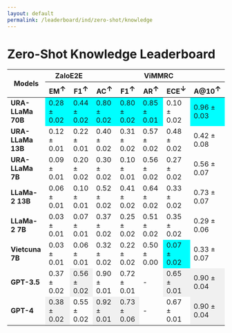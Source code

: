 ```yaml
---
layout: default
permalink: /leaderboard/ind/zero-shot/knowledge
---
```

# Zero-Shot Knowledge Leaderboard

<table class="table table-bordered table-sm w-100 dtHorizontalTable" cellspacing="0">
<thead>
<tr>
<th rowspan="2" class="text-center align-middle"><b>Models</b></th>
<th colspan="2" class="text-center"><b>ZaloE2E</b></th>
<th colspan="5" class="text-center"><b>ViMMRC</b></th>
</tr>
<tr>
<th class="text-center"><b>EM<span style="vertical-align: super;">↑</span></b></th>
<th class="text-center"><b>F1<span style="vertical-align: super;">↑</span></b></th>
<th class="text-center"><b>AC<span style="vertical-align: super;">↑</span></b></th>
<th class="text-center"><b>F1<span style="vertical-align: super;">↑</span></b></th>
<th class="text-center"><b>AR<span style="vertical-align: super;">↑</span></b></th>
<th class="text-center"><b>ECE<span style="vertical-align: super;">↓</span></b></th>
<th class="text-center"><b>A@10<span style="vertical-align: super;">↑</span></b></th>
</tr>
</thead>
<tbody>
<tr>
<td class="text-center"><b>URA-LLaMa 70B</b></td>
<td class="text-center" style="background-color: cyan;">0.28 ± 0.02</td>
<td class="text-center" style="background-color: cyan;">0.44 ± 0.02</td>
<td class="text-center" style="background-color: cyan;">0.80 ± 0.02</td>
<td class="text-center" style="background-color: cyan;">0.80 ± 0.02</td>
<td class="text-center" style="background-color: cyan;">0.85 ± 0.01</td>
<td class="text-center">0.10 ± 0.02</td>
<td class="text-center" style="background-color: cyan;">0.96 ± 0.03</td>
</tr>
<tr>
<td class="text-center"><b>URA-LLaMa 13B</b></td>
<td class="text-center">0.12 ± 0.01</td>
<td class="text-center">0.22 ± 0.01</td>
<td class="text-center">0.40 ± 0.02</td>
<td class="text-center">0.31 ± 0.02</td>
<td class="text-center">0.57 ± 0.02</td>
<td class="text-center">0.48 ± 0.02</td>
<td class="text-center">0.42 ± 0.08</td>
</tr>
<tr>
<td class="text-center"><b>URA-LLaMa 7B</b></td>
<td class="text-center">0.09 ± 0.01</td>
<td class="text-center">0.20 ± 0.02</td>
<td class="text-center">0.30 ± 0.02</td>
<td class="text-center">0.10 ± 0.01</td>
<td class="text-center">0.56 ± 0.02</td>
<td class="text-center">0.27 ± 0.02</td>
<td class="text-center">0.56 ± 0.07</td>
</tr>
<tr>
<td class="text-center"><b>LLaMa-2 13B</b></td>
<td class="text-center">0.06 ± 0.01</td>
<td class="text-center">0.10 ± 0.01</td>
<td class="text-center">0.52 ± 0.02</td>
<td class="text-center">0.41 ± 0.02</td>
<td class="text-center">0.64 ± 0.02</td>
<td class="text-center">0.33 ± 0.02</td>
<td class="text-center">0.73 ± 0.07</td>
</tr>
<tr>
<td class="text-center"><b>LLaMa-2 7B</b></td>
<td class="text-center">0.03 ± 0.01</td>
<td class="text-center">0.07 ± 0.01</td>
<td class="text-center">0.37 ± 0.02</td>
<td class="text-center">0.25 ± 0.02</td>
<td class="text-center">0.51 ± 0.02</td>
<td class="text-center">0.35 ± 0.02</td>
<td class="text-center">0.29 ± 0.06</td>
</tr>
<tr>
<td class="text-center"><b>Vietcuna 7B</b></td>
<td class="text-center">0.03 ± 0.01</td>
<td class="text-center">0.06 ± 0.01</td>
<td class="text-center">0.32 ± 0.02</td>
<td class="text-center">0.22 ± 0.02</td>
<td class="text-center">0.50 ± 0.00</td>
<td class="text-center" style="background-color: cyan;">0.07 ± 0.02</td>
<td class="text-center">0.33 ± 0.07</td>
</tr>
<tr>
<td class="text-center"><b>GPT-3.5</b></td>
<td class="text-center">0.37 ± 0.02</td>
<td class="text-center" style="background-color: #f0f0f0;">0.56 ± 0.02</td>
<td class="text-center">0.90 ± 0.01</td>
<td class="text-center">0.72 ± 0.01</td>
<td class="text-center">-</td>
<td class="text-center" style="background-color: #f0f0f0;">0.65 ± 0.01</td>
<td class="text-center" style="background-color: #f0f0f0;">0.90 ± 0.04</td>
</tr>
<tr>
<td class="text-center"><b>GPT-4</b></td>
<td class="text-center" style="background-color: #f0f0f0;">0.38 ± 0.02</td>
<td class="text-center">0.55 ± 0.02</td>
<td class="text-center" style="background-color: #f0f0f0;">0.92 ± 0.01</td>
<td class="text-center" style="background-color: #f0f0f0;">0.73 ± 0.06</td>
<td class="text-center">-</td>
<td class="text-center">0.67 ± 0.01</td>
<td class="text-center" style="background-color: #f0f0f0;">0.90 ± 0.04</td>
</tr>
</tbody>
</table>
